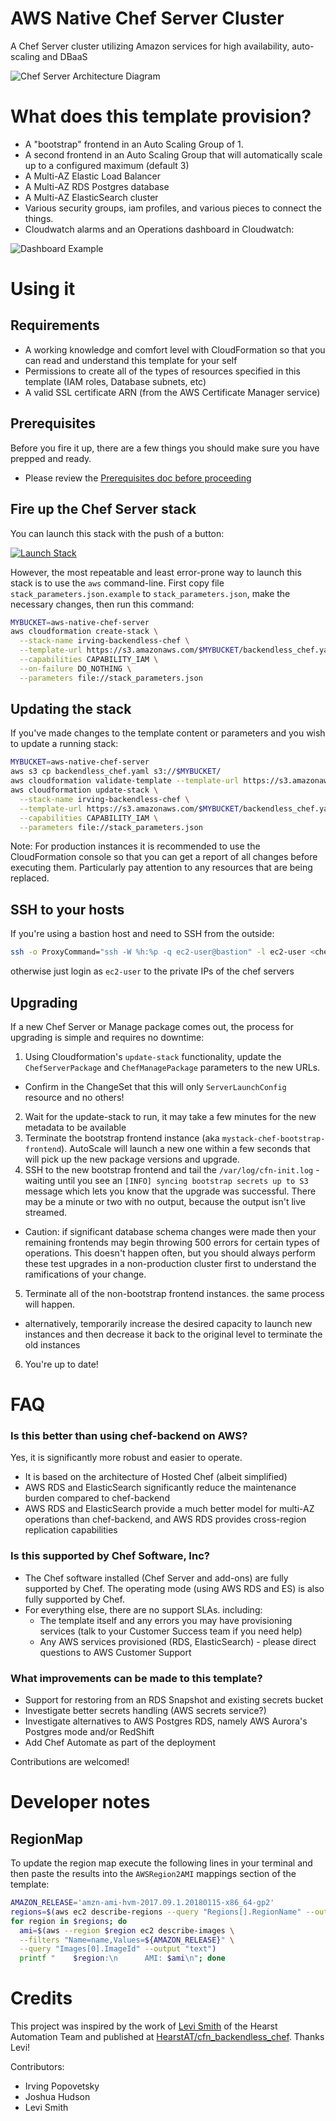 # AWS Native Chef Server Cluster
A Chef Server cluster utilizing Amazon services for high availability, auto-scaling and DBaaS

![Chef Server Architecture Diagram](/images/arch-diagram.png?raw=true "Architecture Diagram")

# What does this template provision?
- A "bootstrap" frontend in an Auto Scaling Group of 1.
- A second frontend in an Auto Scaling Group that will automatically scale up to a configured maximum (default 3)
- A Multi-AZ Elastic Load Balancer
- A Multi-AZ RDS Postgres database
- A Multi-AZ ElasticSearch cluster
- Various security groups, iam profiles, and various pieces to connect the things.
- Cloudwatch alarms and an Operations dashboard in Cloudwatch:

![Dashboard Example](/images/opsdashboard.png?raw=true "Architecture Diagram")


# Using it

## Requirements
* A working knowledge and comfort level with CloudFormation so that you can read and understand this template for your self
* Permissions to create all of the types of resources specified in this template (IAM roles, Database subnets, etc)
* A valid SSL certificate ARN (from the AWS Certificate Manager service)

## Prerequisites

Before you fire it up, there are a few things you should make sure you have prepped and ready.

* Please review the [Prerequisites doc before proceeding](./PREREQS.md)

## Fire up the Chef Server stack

You can launch this stack with the push of a button:
<p><a href="https://console.aws.amazon.com/cloudformation/home#/stacks/new?templateURL=https:%2F%2Fs3.amazonaws.com%2Faws-native-chef-server%2Fbackendless_chef.yaml&amp;stackName=my-chef-cluster" target="_blank"><img src="https://s3.amazonaws.com/cloudformation-examples/cloudformation-launch-stack.png" alt="Launch Stack" /></a></p>

However, the most repeatable and least error-prone way to launch this stack is to use the `aws` command-line. First copy file `stack_parameters.json.example` to `stack_parameters.json`, make the necessary changes, then run this command:

```bash
MYBUCKET=aws-native-chef-server
aws cloudformation create-stack \
  --stack-name irving-backendless-chef \
  --template-url https://s3.amazonaws.com/$MYBUCKET/backendless_chef.yaml \
  --capabilities CAPABILITY_IAM \
  --on-failure DO_NOTHING \
  --parameters file://stack_parameters.json
```

## Updating the stack

If you've made changes to the template content or parameters and you wish to update a running stack:

```bash
MYBUCKET=aws-native-chef-server
aws s3 cp backendless_chef.yaml s3://$MYBUCKET/
aws cloudformation validate-template --template-url https://s3.amazonaws.com/$MYBUCKET/backendless_chef.yaml
aws cloudformation update-stack \
  --stack-name irving-backendless-chef \
  --template-url https://s3.amazonaws.com/$MYBUCKET/backendless_chef.yaml \
  --capabilities CAPABILITY_IAM \
  --parameters file://stack_parameters.json
```

Note: For production instances it is recommended to use the CloudFormation console so that you can get a report of all changes before executing them.  Particularly pay attention to any resources that are being replaced.

## SSH to your hosts

If you're using a bastion host and need to SSH from the outside:

```bash
ssh -o ProxyCommand="ssh -W %h:%p -q ec2-user@bastion" -l ec2-user <chef server private ip>
```

otherwise just login as `ec2-user` to the private IPs of the chef servers

## Upgrading

If a new Chef Server or Manage package comes out, the process for upgrading is simple and requires no downtime:

1. Using Cloudformation's `update-stack` functionality, update the `ChefServerPackage` and `ChefManagePackage` parameters to the new URLs.
  - Confirm in the ChangeSet that this will only `ServerLaunchConfig` resource and no others!
2. Wait for the update-stack to run, it may take a few minutes for the new metadata to be available
3. Terminate the bootstrap frontend instance (aka `mystack-chef-bootstrap-frontend`). AutoScale will launch a new one within a few seconds that will pick up the new package versions and upgrade.
4. SSH to the new bootstrap frontend and tail the `/var/log/cfn-init.log` - waiting until you see an `[INFO] syncing bootstrap secrets up to S3` message which lets you know that the upgrade was successful.  There may be a minute or two with no output, because the output isn't live streamed.
  - Caution: if significant database schema changes were made then your remaining frontends may begin throwing 500 errors for certain types of operations.  This doesn't happen often, but you should always perform these test upgrades in a non-production cluster first to understand the ramifications of your change.
5. Terminate all of the non-bootstrap frontend instances.  the same process will happen.
  - alternatively, temporarily increase the desired capacity to launch new instances and then decrease it back to the original level to terminate the old instances
6. You're up to date!

# FAQ

### Is this better than using chef-backend on AWS?

Yes, it is significantly more robust and easier to operate.
- It is based on the architecture of Hosted Chef (albeit simplified)
- AWS RDS and ElasticSearch significantly reduce the maintenance burden compared to chef-backend
- AWS RDS and ElasticSearch provide a much better model for multi-AZ operations than chef-backend, and AWS RDS provides cross-region replication capabilities

### Is this supported by Chef Software, Inc?

- The Chef software installed (Chef Server and add-ons) are fully supported by Chef.  The operating mode (using AWS RDS and ES) is also fully supported by Chef.
- For everything else, there are no support SLAs.  including:
  - The template itself and any errors you may have provisioning services (talk to your Customer Success team if you need help)
  - Any AWS services provisioned (RDS, ElasticSearch) - please direct questions to AWS Customer Support

### What improvements can be made to this template?

- Support for restoring from an RDS Snapshot and existing secrets bucket
- Investigate better secrets handling (AWS secrets service?)
- Investigate alternatives to AWS Postgres RDS, namely AWS Aurora's Postgres mode and/or RedShift
- Add Chef Automate as part of the deployment

Contributions are welcomed!

# Developer notes

## RegionMap
To update the region map execute the following lines in your terminal and then paste the results into the `AWSRegion2AMI` mappings section of the template:

```bash
AMAZON_RELEASE='amzn-ami-hvm-2017.09.1.20180115-x86_64-gp2'
regions=$(aws ec2 describe-regions --query "Regions[].RegionName" --output text)
for region in $regions; do
  ami=$(aws --region $region ec2 describe-images \
  --filters "Name=name,Values=${AMAZON_RELEASE}" \
  --query "Images[0].ImageId" --output "text")
  printf "    $region:\n      AMI: $ami\n"; done
```

# Credits

This project was inspired by the work of [Levi Smith](https://github.com/TheFynx) of the Hearst Automation Team and published at [HearstAT/cfn_backendless_chef](https://github.com/HearstAT/cfn_backendless_chef).  Thanks Levi!

Contributors:
- Irving Popovetsky
- Joshua Hudson
- Levi Smith
